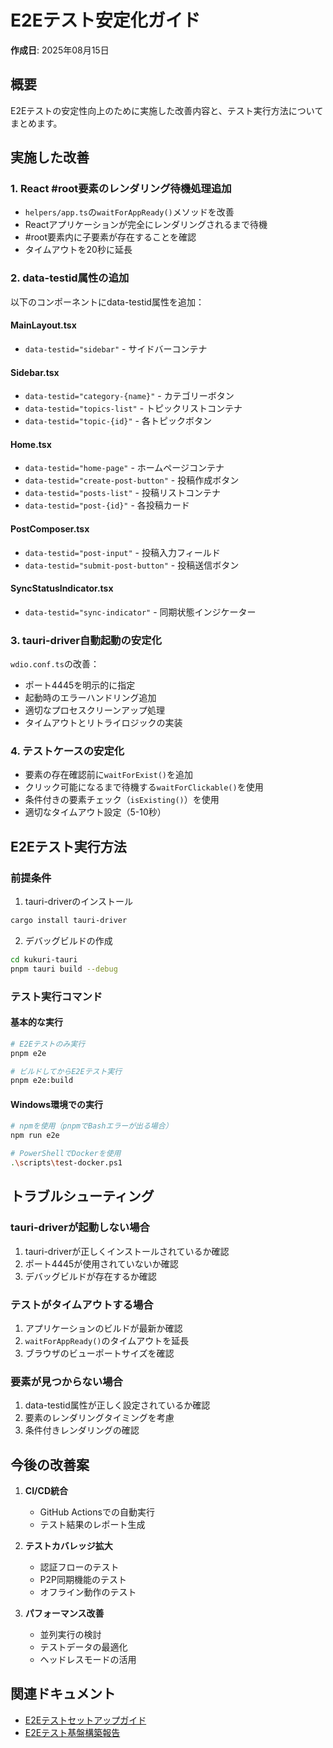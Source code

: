# E2Eテスト安定化ガイド

**作成日**: 2025年08月15日

## 概要
E2Eテストの安定性向上のために実施した改善内容と、テスト実行方法についてまとめます。

## 実施した改善

### 1. React #root要素のレンダリング待機処理追加
- `helpers/app.ts`の`waitForAppReady()`メソッドを改善
- Reactアプリケーションが完全にレンダリングされるまで待機
- #root要素内に子要素が存在することを確認
- タイムアウトを20秒に延長

### 2. data-testid属性の追加
以下のコンポーネントにdata-testid属性を追加：

#### MainLayout.tsx
- `data-testid="sidebar"` - サイドバーコンテナ

#### Sidebar.tsx
- `data-testid="category-{name}"` - カテゴリーボタン
- `data-testid="topics-list"` - トピックリストコンテナ
- `data-testid="topic-{id}"` - 各トピックボタン

#### Home.tsx
- `data-testid="home-page"` - ホームページコンテナ
- `data-testid="create-post-button"` - 投稿作成ボタン
- `data-testid="posts-list"` - 投稿リストコンテナ
- `data-testid="post-{id}"` - 各投稿カード

#### PostComposer.tsx
- `data-testid="post-input"` - 投稿入力フィールド
- `data-testid="submit-post-button"` - 投稿送信ボタン

#### SyncStatusIndicator.tsx
- `data-testid="sync-indicator"` - 同期状態インジケーター

### 3. tauri-driver自動起動の安定化
`wdio.conf.ts`の改善：
- ポート4445を明示的に指定
- 起動時のエラーハンドリング追加
- 適切なプロセスクリーンアップ処理
- タイムアウトとリトライロジックの実装

### 4. テストケースの安定化
- 要素の存在確認前に`waitForExist()`を追加
- クリック可能になるまで待機する`waitForClickable()`を使用
- 条件付きの要素チェック（`isExisting()`）を使用
- 適切なタイムアウト設定（5-10秒）

## E2Eテスト実行方法

### 前提条件
1. tauri-driverのインストール
```bash
cargo install tauri-driver
```

2. デバッグビルドの作成
```bash
cd kukuri-tauri
pnpm tauri build --debug
```

### テスト実行コマンド

#### 基本的な実行
```bash
# E2Eテストのみ実行
pnpm e2e

# ビルドしてからE2Eテスト実行
pnpm e2e:build
```

#### Windows環境での実行
```bash
# npmを使用（pnpmでBashエラーが出る場合）
npm run e2e

# PowerShellでDockerを使用
.\scripts\test-docker.ps1
```

## トラブルシューティング

### tauri-driverが起動しない場合
1. tauri-driverが正しくインストールされているか確認
2. ポート4445が使用されていないか確認
3. デバッグビルドが存在するか確認

### テストがタイムアウトする場合
1. アプリケーションのビルドが最新か確認
2. `waitForAppReady()`のタイムアウトを延長
3. ブラウザのビューポートサイズを確認

### 要素が見つからない場合
1. data-testid属性が正しく設定されているか確認
2. 要素のレンダリングタイミングを考慮
3. 条件付きレンダリングの確認

## 今後の改善案

1. **CI/CD統合**
   - GitHub Actionsでの自動実行
   - テスト結果のレポート生成

2. **テストカバレッジ拡大**
   - 認証フローのテスト
   - P2P同期機能のテスト
   - オフライン動作のテスト

3. **パフォーマンス改善**
   - 並列実行の検討
   - テストデータの最適化
   - ヘッドレスモードの活用

## 関連ドキュメント
- [E2Eテストセットアップガイド](./e2e_test_setup.md)
- [E2Eテスト基盤構築報告](../01_project/progressReports/2025-08-14_e2e_test_setup.md)